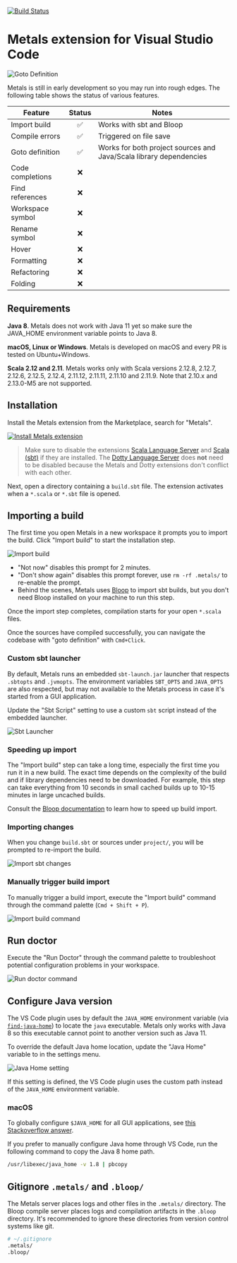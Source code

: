 [![Build Status](https://travis-ci.org/scalameta/metals-vscode.svg?branch=master)](https://travis-ci.org/scalameta/metals-vscode)

# Metals extension for Visual Studio Code

![Goto Definition](https://user-images.githubusercontent.com/1408093/48776422-1f764f00-ecd0-11e8-96d1-170f2354d50e.gif)

Metals is still in early development so you may run into rough edges. The
following table shows the status of various features.

| Feature          | Status | Notes                                                              |
| ---------------- | :----: | ------------------------------------------------------------------ |
| Import build     |   ✅   | Works with sbt and Bloop                                           |
| Compile errors   |   ✅   | Triggered on file save                                             |
| Goto definition  |   ✅   | Works for both project sources and Java/Scala library dependencies |
| Code completions |   ❌   |                                                                    |
| Find references  |   ❌   |                                                                    |
| Workspace symbol |   ❌   |                                                                    |
| Rename symbol    |   ❌   |                                                                    |
| Hover            |   ❌   |                                                                    |
| Formatting       |   ❌   |                                                                    |
| Refactoring      |   ❌   |                                                                    |
| Folding          |   ❌   |                                                                    |

## Requirements

**Java 8**. Metals does not work with Java 11 yet so make sure the JAVA_HOME
environment variable points to Java 8.

**macOS, Linux or Windows**. Metals is developed on macOS and every PR is tested
on Ubuntu+Windows.

**Scala 2.12 and 2.11**. Metals works only with Scala versions 2.12.8, 2.12.7,
2.12.6, 2.12.5, 2.12.4, 2.11.12, 2.11.11, 2.11.10 and 2.11.9. Note that 2.10.x
and 2.13.0-M5 are not supported.

## Installation

Install the Metals extension from the Marketplace, search for "Metals".

[![Install Metals extension](https://img.shields.io/badge/metals-vscode-blue.png)](vscode:extension/scalameta.metals)

> Make sure to disable the extensions
> [Scala Language Server](https://marketplace.visualstudio.com/items?itemName=dragos.scala-lsp)
> and
> [Scala (sbt)](https://marketplace.visualstudio.com/items?itemName=lightbend.vscode-sbt-scala)
> if they are installed. The
> [Dotty Language Server](https://marketplace.visualstudio.com/items?itemName=lampepfl.dotty)
> does **not** need to be disabled because the Metals and Dotty extensions don't
> conflict with each other.

Next, open a directory containing a `build.sbt` file. The extension activates
when a `*.scala` or `*.sbt` file is opened.

## Importing a build

The first time you open Metals in a new workspace it prompts you to import the
build. Click "Import build" to start the installation step.

![Import build](assets/vscode-import-build.png)

- "Not now" disables this prompt for 2 minutes.
- "Don't show again" disables this prompt forever, use `rm -rf .metals/` to
  re-enable the prompt.
- Behind the scenes, Metals uses [Bloop](https://scalacenter.github.io/bloop/)
  to import sbt builds, but you don't need Bloop installed on your machine to
  run this step.

Once the import step completes, compilation starts for your open `*.scala`
files.

Once the sources have compiled successfully, you can navigate the codebase with
"goto definition" with `Cmd+Click`.

### Custom sbt launcher

By default, Metals runs an embedded `sbt-launch.jar` launcher that respects
`.sbtopts` and `.jvmopts`. The environment variables `SBT_OPTS` and `JAVA_OPTS`
are also respected, but may not available to the Metals process in case it's
started from a GUI application.

Update the "Sbt Script" setting to use a custom `sbt` script instead of the
embedded launcher.

![Sbt Launcher](assets/vscode-sbt-script.png)

### Speeding up import

The "Import build" step can take a long time, especially the first time you run
it in a new build. The exact time depends on the complexity of the build and if
library dependencies need to be downloaded. For example, this step can take
everything from 10 seconds in small cached builds up to 10-15 minutes in large
uncached builds.

Consult the
[Bloop documentation](https://scalacenter.github.io/bloop/docs/build-tools/sbt#speeding-up-build-export)
to learn how to speed up build import.

### Importing changes

When you change `build.sbt` or sources under `project/`, you will be prompted to
re-import the build.

![Import sbt changes](assets/vscode-import-changes.png)

### Manually trigger build import

To manually trigger a build import, execute the "Import build" command through
the command palette (`Cmd + Shift + P`).

![Import build command](assets/vscode-import-build-command.png)

## Run doctor

Execute the "Run Doctor" through the command palette to troubleshoot potential
configuration problems in your workspace.

![Run doctor command](assets/vscode-run-doctor.png)

## Configure Java version

The VS Code plugin uses by default the `JAVA_HOME` environment variable (via
[`find-java-home`](https://www.npmjs.com/package/find-java-home)) to locate the
`java` executable. Metals only works with Java 8 so this executable cannot point
to another version such as Java 11.

To override the default Java home location, update the "Java Home" variable to
in the settings menu.

![Java Home setting](assets/vscode-java-home.png)

If this setting is defined, the VS Code plugin uses the custom path instead of
the `JAVA_HOME` environment variable.

### macOS

To globally configure `$JAVA_HOME` for all GUI applications, see
[this Stackoverflow answer](https://stackoverflow.com/questions/135688/setting-environment-variables-on-os-x).

If you prefer to manually configure Java home through VS Code, run the following
command to copy the Java 8 home path.

```sh
/usr/libexec/java_home -v 1.8 | pbcopy
```

## Gitignore `.metals/` and `.bloop/`

The Metals server places logs and other files in the `.metals/` directory. The
Bloop compile server places logs and compilation artifacts in the `.bloop`
directory. It's recommended to ignore these directories from version control
systems like git.

```sh
# ~/.gitignore
.metals/
.bloop/
```
